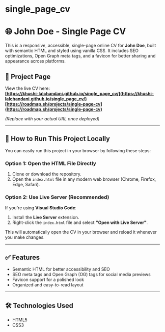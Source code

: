 # single_page_cv

# 🌐 John Doe - Single Page CV

This is a responsive, accessible, single-page online CV for **John Doe**, built with semantic HTML and styled using vanilla CSS. It includes SEO optimizations, Open Graph meta tags, and a favicon for better sharing and appearance across platforms.

## 🚀 Project Page

View the live CV here:  
**[https://khushi-lalchandani.github.io/single_page_cv/](https://khushi-lalchandani.github.io/single_page_cv/)**
**[https://roadmap.sh/projects/single-page-cv](https://roadmap.sh/projects/single-page-cv)**

_(Replace with your actual URL once deployed)_

---

## 📁 How to Run This Project Locally

You can easily run this project in your browser by following these steps:

### Option 1: Open the HTML File Directly

1. Clone or download the repository.
2. Open the `index.html` file in any modern web browser (Chrome, Firefox, Edge, Safari).

### Option 2: Use Live Server (Recommended)

If you're using **Visual Studio Code**:

1. Install the **Live Server** extension.
2. Right-click the `index.html` file and select **"Open with Live Server"**.

This will automatically open the CV in your browser and reload it whenever you make changes.

---

## ✅ Features

- Semantic HTML for better accessibility and SEO
- SEO meta tags and Open Graph (OG) tags for social media previews
- Favicon support for a polished look
- Organized and easy-to-read layout

---

## 🛠️ Technologies Used

- HTML5
- CSS3
